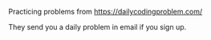 Practicing problems from https://dailycodingproblem.com/

They send you a daily problem in email if you sign up. 
